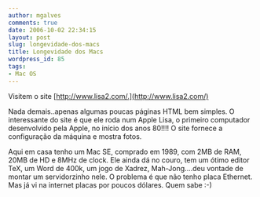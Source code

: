 ```yaml
---
author: mgalves
comments: true
date: 2006-10-02 22:34:15
layout: post
slug: longevidade-dos-macs
title: Longevidade dos Macs
wordpress_id: 85
tags:
- Mac OS
---
```


Visitem o site [http://www.lisa2.com/.](http://www.lisa2.com/)

Nada demais..apenas algumas poucas páginas HTML bem simples. O interessante do site é que ele roda num Apple Lisa, o primeiro computador desenvolvido pela Apple, no início dos anos 80!!!! O site fornece a configuração da máquina e mostra fotos.

Aqui em casa tenho um Mac SE, comprado em 1989, com 2MB de RAM, 20MB de HD e 8MHz de clock. Ele ainda dá no couro, tem um ótimo editor TeX, um Word de 400k, um jogo de Xadrez, Mah-Jong....deu vontade de montar um servidorzinho nele. O problema é que não tenho placa Ethernet. Mas já vi na internet placas por poucos dólares. Quem sabe :-)
